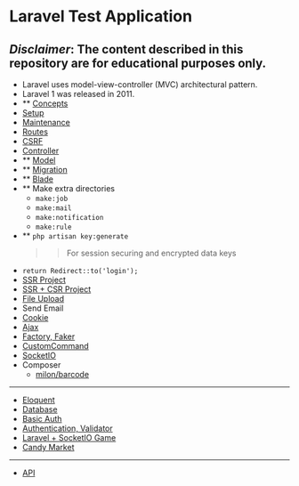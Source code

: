 # Laravel Test Application
***Disclaimer*: The content described in this repository are for educational purposes only.**
---
- Laravel uses model-view-controller (MVC) architectural pattern.
- Laravel 1 was released in 2011.
- ** [Concepts](topic/CONCEPT.md)
- [Setup](topic/SETUP.md)
- [Maintenance](topic/MAINTENANCE.md)
- [Routes](topic/ROUTE.md)
- [CSRF](topic/CSRF.md)
- [Controller](topic/Controller.md)
- ** [Model](topic/Model.md)
- ** [Migration](topic/Migration.md)
- ** [Blade](topic/Blade.md)
- ** Make extra directories
    - `make:job`
    - `make:mail`
    - `make:notification`
    - `make:rule`
- ** `php artisan key:generate`
    >> For session securing and encrypted data keys
- `return Redirect::to('login');`
- [SSR Project](project/PROJECT.md)
- [SSR + CSR Project](project/PROJECT-CSR.md)
- [File Upload](project/FILE-UPLOAD.md)
- Send Email
- [Cookie](topic/COOKIE.md)
- [Ajax](project/AJAX.md)
- [Factory, Faker](project/FACTORY.md)
- [CustomCommand](topic/COMMAND.md)
- [SocketIO](project/Socket/SOCKET.md)
- Composer
    - [milon/barcode](composer/MILON-BARCODE.md)
---
- [Eloquent](topic/Eloquent.md)
- [Database](topic/DATABASE.md)
- [Basic Auth](topic/AUTH.md)
- [Authentication, Validator](project/AUTH.md)
- [Laravel + SocketIO Game](applications/game/README.md)
- [Candy Market](applications/candy-market/README.md)
---
- [API](topic/api/README.md)